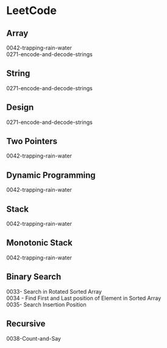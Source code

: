 # LeetCode
## Array
0042-trapping-rain-water   
0271-encode-and-decode-strings
## String
0271-encode-and-decode-strings
## Design
0271-encode-and-decode-strings
## Two Pointers
0042-trapping-rain-water
## Dynamic Programming
0042-trapping-rain-water
## Stack
0042-trapping-rain-water
## Monotonic Stack
0042-trapping-rain-water

## Binary Search
0033- Search in Rotated Sorted Array  
0034 - Find First and Last position of Element in Sorted Array  
0035- Search Insertion Position

## Recursive
0038-Count-and-Say  

